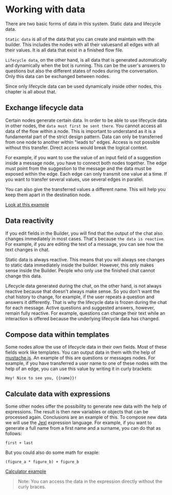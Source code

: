 # Working with data
There are two basic forms of data in this system. Static data and lifecycle data.

`Static data` is all of the data that you can create and maintain with the builder. This includes the nodes with all their values ​​and all edges with all their values. It is all data that exist in a finished flow file.

`Lifecycle data`, on the other hand, is all data that is generated automatically and dynamically when the bot is running. This can be the user's answers to questions but also the different states of nodes during the conversation. Only this data can be exchanged between nodes.

Since only lifecycle data can be used dynamically inside other nodes, this chapter is all about that.

## Exchange lifecycle data
Certain nodes generate certain data. In order to be able to use lifecycle data in other nodes, the `data must first be sent there`. You cannot access all data of the flow within a node. This is important to understand as it is a fundamental part of the strict design pattern. Data can only be transferred from one node to another within "leads to" edges. Access is not possible without this transfer. Direct access would break the logical context.

For example, if you want to use the value of an input field of a suggestion inside a message node, you have to connect both nodes together. The edge must point from the suggestion to the message and the data must be exposed within the edge. Each edge can only transmit one value at a time. If you want to transfer several values, use several edges in parallel.

You can also give the transferred values ​​a different name. This will help you keep them apart in the destination node.

[Look at this example](https://wanderer.ai/builder/?flow=https%3A%2F%2Fraw.githubusercontent.com%2Fwanderer-ai%2Fwanderer-flows%2Fmaster%2Fdocs%2Flifecycle_exchange.json)

## Data reactivity
If you edit fields in the Builder, you will find that the output of the chat also changes immediately in most cases. That's because `the data is reactive`. For example, if you are editing the text of a message, you can see how the text changes in chat.

Static data is always reactive. This means that you will always see changes to static data immediately inside the builder. However, this only makes sense inside the Builder. People who only use the finished chat cannot change this data.

Lifecycle data generated during the chat, on the other hand, is not always reactive because that doesn't always make sense. So you don't want the chat history to change, for example, if the user repeats a question and answers it differently. That is why the lifecycle data is frozen during the chat for each message. Active questions and suggested answers, however, remain fully reactive. For example, questions can change their text while an interaction is offered because the underlying lifecycle data has changed.

## Compose data within templates
Some nodes allow the use of lifecycle data in their own fields. Most of these fields work like templates. You can output data in them with the help of [mustache.js](https://github.com/janl/mustache.js). An example of this are questions or messages nodes. For example, if you have transferred a user name to one of these nodes with the help of an edge, you can use this value by writing it in curly brackets:

```
Hey! Nice to see you, {{name}}!
```

## Calculate data with expressions
Some other nodes offer the possibility to generate new data with the help of expressions. The result is then new variables or objects that can be processed again. Conclusions are an example of this. To compose new data we will use the [Jexl](https://github.com/TomFrost/Jexl) expression language. For example, if you want to generate a full name from a first name and a surname, you can do that as follows:
```
first + last
```

But you could also do some math for exaple:
```
(figure_a * figure_b) + figure_b
```

[Calculator example](https://wanderer.ai/builder/?flow=https%3A%2F%2Fraw.githubusercontent.com%2Fwanderer-ai%2Fwanderer-flows%2Fmaster%2Fdocs%2Fcalculator.json)

> Note: You can access the data in the expression directly without the curly braces.

